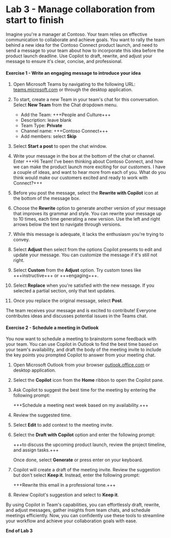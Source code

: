 # Lab 3 - Manage collaboration from start to finish

Imagine you're a manager at Contoso. Your team relies on effective communication to collaborate and achieve goals. You want to rally the team behind a new idea for the Contoso Connect product launch, and need to send a message to your team about how to incorporate this idea before the product launch deadline. Use Copilot to draft, rewrite, and adjust your message to ensure it's clear, concise, and professional.

#### Exercise 1 - Write an engaging message to introduce your idea

1. Open Microsoft Teams by navigating to the following URL: [teams.microsoft.com](https://teams.microsoft.com) or through the desktop application.

1. To start, create a new Team in your team's chat for this conversation. Select **New Team** from the Chat dropdown menu.

    - Add the Team:  +++People and Culture+++
    - Description: leave blank
    - Team Type: **Private**
    - Channel name: +++Contoso Connect+++
    - Add members: select **Skip**

1. Select **Start a post** to open the chat window.

1. Write your message in the box at the bottom of the chat or channel. Enter +++Hi Team! I've been thinking about Contoso Connect, and how we can make the product launch more exciting for our customers. I have a couple of ideas, and want to hear more from each of you. What do you think would make our customers excited and ready to work with Connect?+++

1. Before you post the message, select the **Rewrite with Copilot** icon at the bottom of the message box.

1. Choose the **Rewrite** option to generate another version of your message that improves its grammar and style. You can rewrite your message up to 10 times, each time generating a new version. Use the left and right arrows below the text to navigate through versions.

1. While this message is adequate, it lacks the enthusiasm you're trying to convey.

1. Select **Adjust** then select from the options Copilot presents to edit and update your message. You can customize the message if it's still not right.

1. Select **Custom** from the **Adjust** option. Try custom tones like +++instructive+++ or +++engaging+++.

1. Select **Replace** when you're satisfied with the new message. If you selected a partial section, only that text updates.

1. Once you replace the original message, select **Post**.

The team receives your message and is excited to contribute! Everyone contributes ideas and discusses potential issues in the Teams chat.

#### Exercise 2 - Schedule a meeting in Outlook

You now want to schedule a meeting to brainstorm some feedback with your team. You can use Copilot in Outlook to find the best time based on your team's availability, and draft the body of the meeting invite to include the key points you prompted Copilot to answer from your meeting chat.

1. Open Microsoft Outlook from your browser [outlook.office.com](https://outlook.office.com) or desktop application.

1. Select the **Copilot** icon from the **Home** ribbon to open the Copilot pane.

1. Ask Copilot to suggest the best time for the meeting by entering the following prompt:

    +++Schedule a meeting next week based on my availability.+++

1. Review the suggested time.

1. Select **Edit** to add context to the meeting invite.

1. Select the **Draft with Copilot** option and enter the following prompt:

    +++to discuss the upcoming product launch, review the project timeline, and assign tasks.+++

    Once done, select **Generate** or press enter on your keyboard.

1. Copilot will create a draft of the meeting invite. Review the suggestion but don't select **Keep it**. Instead, enter the following prompt:

    +++Rewrite this email in a professional tone.+++

1. Review Copilot's suggestion and select to **Keep it**.

By using Copilot in Team's capabilities, you can effortlessly draft, rewrite, and adjust messages, gather insights from team chats, and schedule meetings efficiently. Now, you can confidently use these tools to streamline your workflow and achieve your collaboration goals with ease.

**End of Lab 3**
